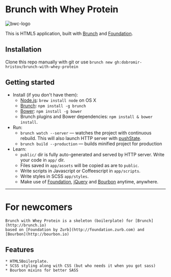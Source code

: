 # Brunch with Whey Protein
![bwc-logo](http://brunch.io/images/svg/brunch.svg)

This is HTML5 application, built with [Brunch](http://brunch.io) and [Foundation](http://foundation.zurb.com).

## Installation
Clone this repo manually with git or use `brunch new gh:dobromir-hristov/brunch-with-whey-protein`

## Getting started
* Install (if you don't have them):
    * [Node.js](http://nodejs.org): `brew install node` on OS X
    * [Brunch](http://brunch.io): `npm install -g brunch`
    * [Bower](http://bower.io): `npm install -g bower`
    * Brunch plugins and Bower dependencies: `npm install & bower install`.
* Run:
    * `brunch watch --server` — watches the project with continuous rebuild. This will also launch HTTP server with [pushState](https://developer.mozilla.org/en-US/docs/Web/Guide/API/DOM/Manipulating_the_browser_history).
    * `brunch build --production` — builds minified project for production
* Learn:
    * `public/` dir is fully auto-generated and served by HTTP server.  Write your code in `app/` dir.
    * Files saved in `app/assets` will be copied as are to `public`.
    * Write scripts in Javascript or Coffeescript in `app/scripts`.
    * Write styles in SCSS `app/styles`.
    * Make use of [Foundation](http://foundation.zurb.com), [jQuery](http://jquery.com) and [Bourbon](http://bourbon.io) anytime, anywhere.

---------------

# For newcomers
    Brunch with Whey Protein is a skeleton (boilerplate) for [Brunch](http://brunch.io)
    based on [Foundation by Zurb](http://foundation.zurb.com) and [Bourbon](http://bourbon.io)
## Features
    * HTML5Boilerplate.
    * SCSS styling along with CSS (but who needs it when you got sass)
    * Bourbon mixins for better SASS 
